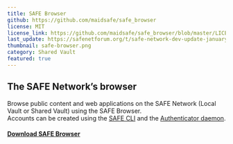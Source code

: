 ```yaml
---
title: SAFE Browser
github: https://github.com/maidsafe/safe_browser
license: MIT
license_link: https://github.com/maidsafe/safe_browser/blob/master/LICENSE-MIT
last_update: https://safenetforum.org/t/safe-network-dev-update-january-23-2020/30937
thumbnail: safe-browser.png
category: Shared Vault
featured: true
---
```


## The SAFE Network’s browser

Browse public content and web applications on the SAFE Network (Local Vault or Shared Vault) using the SAFE Browser.  
Accounts can be created using the [SAFE CLI](https://github.com/maidsafe/safe-api/releases/latest) and the [Authenticator daemon](https://github.com/maidsafe/safe-api/blob/master/safe-cli/README.md#the-authenticator-daemon-authd).

#### [Download SAFE Browser](https://github.com/maidsafe/safe_browser/releases/latest)
